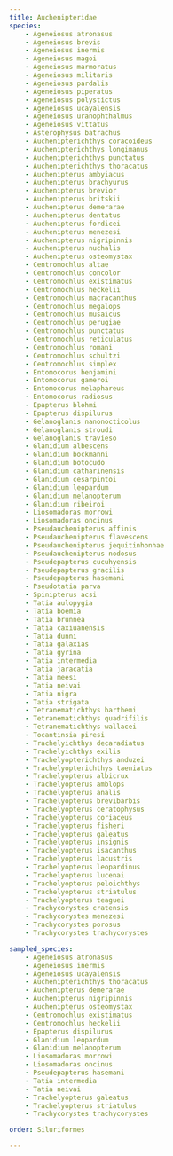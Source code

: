 ```yaml
---
title: Auchenipteridae
species:
    - Ageneiosus atronasus
    - Ageneiosus brevis
    - Ageneiosus inermis
    - Ageneiosus magoi
    - Ageneiosus marmoratus
    - Ageneiosus militaris
    - Ageneiosus pardalis
    - Ageneiosus piperatus
    - Ageneiosus polystictus
    - Ageneiosus ucayalensis
    - Ageneiosus uranophthalmus
    - Ageneiosus vittatus
    - Asterophysus batrachus
    - Auchenipterichthys coracoideus
    - Auchenipterichthys longimanus
    - Auchenipterichthys punctatus
    - Auchenipterichthys thoracatus
    - Auchenipterus ambyiacus
    - Auchenipterus brachyurus
    - Auchenipterus brevior
    - Auchenipterus britskii
    - Auchenipterus demerarae
    - Auchenipterus dentatus
    - Auchenipterus fordicei
    - Auchenipterus menezesi
    - Auchenipterus nigripinnis
    - Auchenipterus nuchalis
    - Auchenipterus osteomystax
    - Centromochlus altae
    - Centromochlus concolor
    - Centromochlus existimatus
    - Centromochlus heckelii
    - Centromochlus macracanthus
    - Centromochlus megalops
    - Centromochlus musaicus
    - Centromochlus perugiae
    - Centromochlus punctatus
    - Centromochlus reticulatus
    - Centromochlus romani
    - Centromochlus schultzi
    - Centromochlus simplex
    - Entomocorus benjamini
    - Entomocorus gameroi
    - Entomocorus melaphareus
    - Entomocorus radiosus
    - Epapterus blohmi
    - Epapterus dispilurus
    - Gelanoglanis nanonocticolus
    - Gelanoglanis stroudi
    - Gelanoglanis travieso
    - Glanidium albescens
    - Glanidium bockmanni
    - Glanidium botocudo
    - Glanidium catharinensis
    - Glanidium cesarpintoi
    - Glanidium leopardum
    - Glanidium melanopterum
    - Glanidium ribeiroi
    - Liosomadoras morrowi
    - Liosomadoras oncinus
    - Pseudauchenipterus affinis
    - Pseudauchenipterus flavescens
    - Pseudauchenipterus jequitinhonhae
    - Pseudauchenipterus nodosus
    - Pseudepapterus cucuhyensis
    - Pseudepapterus gracilis
    - Pseudepapterus hasemani
    - Pseudotatia parva
    - Spinipterus acsi
    - Tatia aulopygia
    - Tatia boemia
    - Tatia brunnea
    - Tatia caxiuanensis
    - Tatia dunni
    - Tatia galaxias
    - Tatia gyrina
    - Tatia intermedia
    - Tatia jaracatia
    - Tatia meesi
    - Tatia neivai
    - Tatia nigra
    - Tatia strigata
    - Tetranematichthys barthemi
    - Tetranematichthys quadrifilis
    - Tetranematichthys wallacei
    - Tocantinsia piresi
    - Trachelyichthys decaradiatus
    - Trachelyichthys exilis
    - Trachelyopterichthys anduzei
    - Trachelyopterichthys taeniatus
    - Trachelyopterus albicrux
    - Trachelyopterus amblops
    - Trachelyopterus analis
    - Trachelyopterus brevibarbis
    - Trachelyopterus ceratophysus
    - Trachelyopterus coriaceus
    - Trachelyopterus fisheri
    - Trachelyopterus galeatus
    - Trachelyopterus insignis
    - Trachelyopterus isacanthus
    - Trachelyopterus lacustris
    - Trachelyopterus leopardinus
    - Trachelyopterus lucenai
    - Trachelyopterus peloichthys
    - Trachelyopterus striatulus
    - Trachelyopterus teaguei
    - Trachycorystes cratensis
    - Trachycorystes menezesi
    - Trachycorystes porosus
    - Trachycorystes trachycorystes

sampled_species:
    - Ageneiosus atronasus
    - Ageneiosus inermis
    - Ageneiosus ucayalensis
    - Auchenipterichthys thoracatus
    - Auchenipterus demerarae
    - Auchenipterus nigripinnis
    - Auchenipterus osteomystax
    - Centromochlus existimatus
    - Centromochlus heckelii
    - Epapterus dispilurus
    - Glanidium leopardum
    - Glanidium melanopterum
    - Liosomadoras morrowi
    - Liosomadoras oncinus
    - Pseudepapterus hasemani
    - Tatia intermedia
    - Tatia neivai
    - Trachelyopterus galeatus
    - Trachelyopterus striatulus
    - Trachycorystes trachycorystes

order: Siluriformes

---
```

